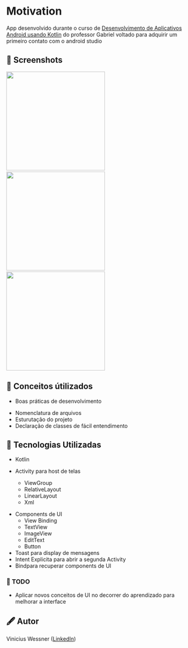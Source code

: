 # Motivation
App desenvolvido durante o curso de [Desenvolvimento de Aplicativos Android usando Kotlin](https://www.udemy.com/course/curso-desenvolvedor-kotlin/) do professor Gabriel voltado para adquirir um primeiro contato com o android studio



## :camera_flash: Screenshots
<!-- You can add more screenshots here if you like -->
<img src="https://github.com/ViniciusWessner/Motivacao/blob/main/img/img1.png" width="260">&emsp;
<img src="https://github.com/ViniciusWessner/Motivacao/blob/main/img/img2.png" width="260">&emsp;
<img src="https://github.com/ViniciusWessner/Motivacao/blob/main/img/img3.png" width="260">

## 🤌 Conceitos útilizados
* Boas práticas de desenvolvimento
 - Nomenclatura de arquivos
 - Esturutação do projeto
 - Declaração de classes de fácil entendimento

## 📱 Tecnologias Utilizadas
* Kotlin

* Activity para host de telas
  * ViewGroup
   * RelativeLayout
   * LinearLayout
   * Xml

- Components de UI
   - View Binding
    - TextView
    - ImageView
    - EditText
    - Button
- Toast para display de mensagens
- Intent Explicita para abrir a segunda Activity
- Bindpara recuperar components de UI



### 📑 TODO
- Aplicar novos conceitos de UI no decorrer do aprendizado para melhorar a interface

## 🖋 Autor
Vinicius Wessner ([LinkedIn](https://github.com/viniciuswessner/))
